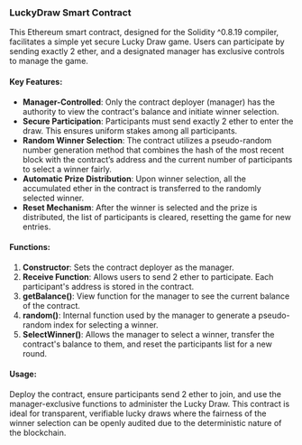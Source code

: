 ### LuckyDraw Smart Contract

This Ethereum smart contract, designed for the Solidity ^0.8.19 compiler, facilitates a simple yet secure Lucky Draw game. Users can participate by sending exactly 2 ether, and a designated manager has exclusive controls to manage the game.

#### Key Features:

- **Manager-Controlled**: Only the contract deployer (manager) has the authority to view the contract's balance and initiate winner selection.
- **Secure Participation**: Participants must send exactly 2 ether to enter the draw. This ensures uniform stakes among all participants.
- **Random Winner Selection**: The contract utilizes a pseudo-random number generation method that combines the hash of the most recent block with the contract’s address and the current number of participants to select a winner fairly.
- **Automatic Prize Distribution**: Upon winner selection, all the accumulated ether in the contract is transferred to the randomly selected winner.
- **Reset Mechanism**: After the winner is selected and the prize is distributed, the list of participants is cleared, resetting the game for new entries.

#### Functions:

1. **Constructor**: Sets the contract deployer as the manager.
2. **Receive Function**: Allows users to send 2 ether to participate. Each participant's address is stored in the contract.
3. **getBalance()**: View function for the manager to see the current balance of the contract.
4. **random()**: Internal function used by the manager to generate a pseudo-random index for selecting a winner.
5. **SelectWinner()**: Allows the manager to select a winner, transfer the contract's balance to them, and reset the participants list for a new round.

#### Usage:

Deploy the contract, ensure participants send 2 ether to join, and use the manager-exclusive functions to administer the Lucky Draw. This contract is ideal for transparent, verifiable lucky draws where the fairness of the winner selection can be openly audited due to the deterministic nature of the blockchain.

